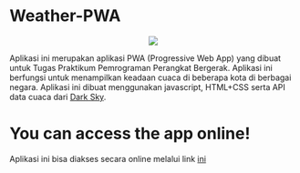# Weather-PWA
<p align="center">
<kdb>
<img src="https://lh4.googleusercontent.com/EEEFxS2muI8ZV9mhhfD5WN0T4UhlVygDmq6QGNA-oc7K4UzD2ai7gWU7iPyxdgtVaLHFbvKV7NOKk0duRNm2=w1920-h842"/>
</kdb>

</p>

Aplikasi ini merupakan aplikasi PWA (Progressive Web App)  yang dibuat untuk Tugas Praktikum Pemrograman Perangkat Bergerak. Aplikasi ini berfungsi untuk menampilkan keadaan cuaca di beberapa kota di berbagai negara. Aplikasi ini dibuat menggunakan javascript, HTML+CSS serta API data cuaca dari [Dark Sky](https://darksky.net/dev).

# You can access the app online!

Aplikasi ini bisa diakses secara online melalui link [ini](https://pwa-2-kel20-ec5a7.web.app/])
